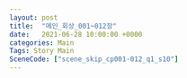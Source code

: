 ```yaml
---
layout: post
title:  "메인_회상_001~012장"
date:   2021-06-28 10:00:00 +0000
categories: Main
Tags: Story Main
SceneCode: ["scene_skip_cp001-012_q1_s10"]
---
```

